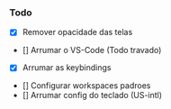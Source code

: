 ### Todo

- [x] Remover opacidade das telas
- [] Arrumar o VS-Code (Todo travado)
- [x] Arrumar as keybindings
- [] Configurar workspaces padroes
- [] Arrumar config do teclado (US-intl)